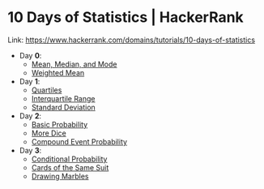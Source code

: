 # 10 Days of Statistics | HackerRank

Link: https://www.hackerrank.com/domains/tutorials/10-days-of-statistics

- Day **0**:
  - [Mean, Median, and Mode](https://github.com/harshildarji/10-Days-of-Statistics/blob/master/Day%200/mean_median_mode.py)
  - [Weighted Mean](https://github.com/harshildarji/10-Days-of-Statistics/blob/master/Day%200/weighted_mean.py)
- Day **1**:
  - [Quartiles](https://github.com/harshildarji/10-Days-of-Statistics/blob/master/Day%201/quartiles.py)
  - [Interquartile Range](https://github.com/harshildarji/10-Days-of-Statistics/blob/master/Day%201/interquartile_range.py)
  - [Standard Deviation](https://github.com/harshildarji/10-Days-of-Statistics/blob/master/Day%201/standard_deviation.py)
- Day **2**:
  - [Basic Probability](https://github.com/harshildarji/10-Days-of-Statistics/blob/master/Day%202/basic_probability.md)
  - [More Dice](https://github.com/harshildarji/10-Days-of-Statistics/blob/master/Day%202/more_dice.md)
  - [ Compound Event Probability](https://github.com/harshildarji/10-Days-of-Statistics/blob/master/Day%202/compound_event_probability.md)
- Day **3**:
  - [Conditional Probability](https://github.com/harshildarji/10-Days-of-Statistics/blob/master/Day%203/conditional_probability.md)
  - [Cards of the Same Suit](https://github.com/harshildarji/10-Days-of-Statistics/blob/master/Day%203/cards_of_the_same_suit.md)
  - [Drawing Marbles](https://github.com/harshildarji/10-Days-of-Statistics/blob/master/Day%203/drawing_marbles.md)

